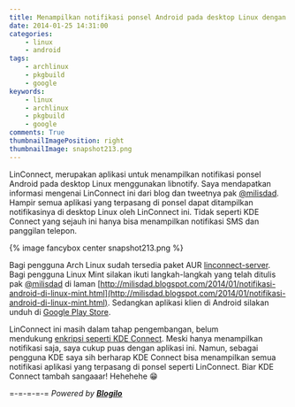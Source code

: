```yaml
---
title: Menampilkan notifikasi ponsel Android pada desktop Linux dengan LinConnect
date: 2014-01-25 14:31:00
categories:
    - linux
    - android
tags:
    - archlinux
    - pkgbuild
    - google
keywords:
    - linux
    - archlinux	 
    - pkgbuild
    - google 
comments: True
thumbnailImagePosition: right
thumbnailImage: snapshot213.png
---
```


LinConnect, merupakan aplikasi untuk menampilkan notifikasi ponsel Android pada desktop Linux menggunakan libnotify. Saya mendapatkan informasi mengenai LinConnect ini dari blog dan tweetnya pak [@milisdad](https://twitter.com/milisdad).<!-- more --> Hampir semua aplikasi yang terpasang di ponsel dapat ditampilkan notifikasinya di desktop Linux oleh LinConnect ini. Tidak seperti KDE Connect yang sejauh ini hanya bisa menampilkan notifikasi SMS dan panggilan telepon.

{% image fancybox center snapshot213.png %}

Bagi pengguna Arch Linux sudah tersedia paket AUR [linconnect-server](https://aur.archlinux.org/packages/linconnect-server-git). Bagi pengguna Linux Mint silakan ikuti langkah-langkah yang telah ditulis pak [@milisdad](https://twitter.com/milisdad) di laman [http://milisdad.blogspot.com/2014/01/notifikasi-android-di-linux-mint.html](http://milisdad.blogspot.com/2014/01/notifikasi-android-di-linux-mint.html). Sedangkan aplikasi klien di Android silakan unduh di [Google Play Store](https://play.google.com/store/apps/details?id=com.willhauck.linconnectclient).

LinConnect ini masih dalam tahap pengembangan, belum mendukung [enkripsi seperti KDE Connect](http://albertvaka.wordpress.com/2013/09/19/how-kde-connect-encryption-works/). Meski hanya menampilkan notifikasi saja, saya cukup puas dengan aplikasi ini. Namun, sebagai pengguna KDE saya sih berharap KDE Connect bisa menampilkan semua notifikasi aplikasi yang terpasang di ponsel seperti LinConnect. Biar KDE Connect tambah sangaaar! Hehehehe 😁

=-=-=-=-=
*Powered by __[Blogilo](http://blogilo.gnufolks.org/)__*
